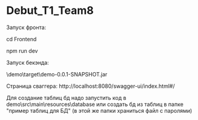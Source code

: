 # Debut_T1_Team8

Запуск фронта:

cd Frontend

npm run dev

Запуск бекэнда:

\demo\target\demo-0.0.1-SNAPSHOT.jar

Страница сваггера:  http://localhost:8080/swagger-ui/index.html#/

Для создание таблиц бд надо запустить код в demo\src\main\resources\database или создать бд из таблиц в папке "пример таблиц для БД" (в этой же папки храниться файл с паролями)



